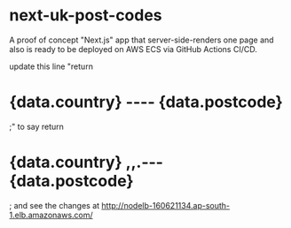 # next-uk-post-codes
A proof of concept "Next.js" app that server-side-renders one page and also is ready to be deployed on AWS ECS via GitHub Actions CI/CD.

update this line "return <h1>{data.country} ---- {data.postcode}</h1>;" to say return <h1>{data.country} ,,.--- {data.postcode}</h1>; and see the changes at http://nodelb-160621134.ap-south-1.elb.amazonaws.com/
